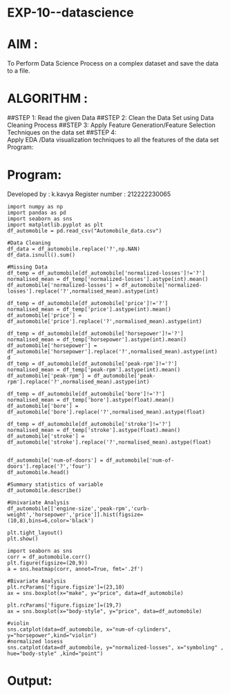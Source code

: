 # EXP-10--datascience

# AIM :
 To Perform Data Science Process on a complex dataset and save the data to a file.
# ALGORITHM :
##STEP 1:
  Read the given Data
##STEP 2:
  Clean the Data Set using Data Cleaning Process 
##STEP 3:
  Apply Feature Generation/Feature Selection Techniques on the data set 
##STEP 4:  
  Apply EDA /Data visualization techniques to all the features of the data set
  Program:
# Program:
Developed by : k.kavya
Register number : 212222230065
```
import numpy as np 
import pandas as pd 
import seaborn as sns
import matplotlib.pyplot as plt
df_automobile = pd.read_csv("Automobile_data.csv")

#Data Cleaning
df_data = df_automobile.replace('?',np.NAN) 
df_data.isnull().sum()

#Missing Data
df_temp = df_automobile[df_automobile['normalized-losses']!='?']
normalised_mean = df_temp['normalized-losses'].astype(int).mean()
df_automobile['normalized-losses'] = df_automobile['normalized-losses'].replace('?',normalised_mean).astype(int)

df_temp = df_automobile[df_automobile['price']!='?']
normalised_mean = df_temp['price'].astype(int).mean()
df_automobile['price'] = df_automobile['price'].replace('?',normalised_mean).astype(int)

df_temp = df_automobile[df_automobile['horsepower']!='?']
normalised_mean = df_temp['horsepower'].astype(int).mean()
df_automobile['horsepower'] = df_automobile['horsepower'].replace('?',normalised_mean).astype(int)
d
df_temp = df_automobile[df_automobile['peak-rpm']!='?']
normalised_mean = df_temp['peak-rpm'].astype(int).mean()
df_automobile['peak-rpm'] = df_automobile['peak-rpm'].replace('?',normalised_mean).astype(int)

df_temp = df_automobile[df_automobile['bore']!='?']
normalised_mean = df_temp['bore'].astype(float).mean()
df_automobile['bore'] = df_automobile['bore'].replace('?',normalised_mean).astype(float)

df_temp = df_automobile[df_automobile['stroke']!='?']
normalised_mean = df_temp['stroke'].astype(float).mean()
df_automobile['stroke'] = df_automobile['stroke'].replace('?',normalised_mean).astype(float)


df_automobile['num-of-doors'] = df_automobile['num-of-doors'].replace('?','four')
df_automobile.head()

#Summary statistics of variable
df_automobile.describe()

#Univariate Analysis
df_automobile[['engine-size','peak-rpm','curb-weight','horsepower','price']].hist(figsize=(10,8),bins=6,color='black')

plt.tight_layout()
plt.show()

import seaborn as sns
corr = df_automobile.corr()
plt.figure(figsize=(20,9))
a = sns.heatmap(corr, annot=True, fmt='.2f')

#Bivariate Analysis
plt.rcParams['figure.figsize']=(23,10)
ax = sns.boxplot(x="make", y="price", data=df_automobile)

plt.rcParams['figure.figsize']=(19,7)
ax = sns.boxplot(x="body-style", y="price", data=df_automobile)

#violin
sns.catplot(data=df_automobile, x="num-of-cylinders", y="horsepower",kind="violin")
#normalized losess
sns.catplot(data=df_automobile, y="normalized-losses", x="symboling" , hue="body-style" ,kind="point")
```
# Output:
